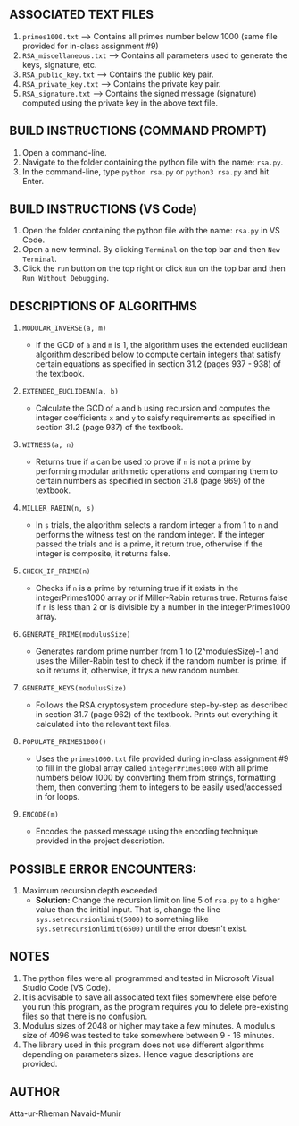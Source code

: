 ## ASSOCIATED TEXT FILES
1. ```primes1000.txt``` --> Contains all primes number below 1000 (same file provided for in-class assignment #9)
2. ```RSA_miscellaneous.txt``` --> Contains all parameters used to generate the keys, signature, etc.
3. ```RSA_public_key.txt``` --> Contains the public key pair.
4. ```RSA_private_key.txt``` --> Contains the private key pair.
5. ```RSA_signature.txt``` --> Contains the signed message (signature) computed using the private key in the above text file.

## BUILD INSTRUCTIONS (COMMAND PROMPT)
1. Open a command-line.
2. Navigate to the folder containing the python file with the name: ```rsa.py```.
3. In the command-line, type ```python rsa.py``` or ```python3 rsa.py``` and hit Enter.

## BUILD INSTRUCTIONS (VS Code)
1. Open the folder containing the python file with the name: ```rsa.py``` in VS Code.
2. Open a new terminal. By clicking ```Terminal``` on the top bar and then ```New Terminal```.
3. Click the ```run``` button on the top right or click ```Run``` on the top bar and then ```Run Without Debugging```.

## DESCRIPTIONS OF ALGORITHMS
1. ```MODULAR_INVERSE(a, m)```
    * If the GCD of ```a``` and ```m``` is 1, the algorithm uses the extended euclidean algorithm described below to compute certain integers that satisfy certain equations as specified in section 31.2 (pages 937 - 938) of the textbook.

2. ```EXTENDED_EUCLIDEAN(a, b)```
    * Calculate the GCD of ```a``` and ```b``` using recursion and computes the integer coefficients ```x``` and ```y``` to saisfy requirements as specified in section 31.2 (page 937) of the textbook.

3. ```WITNESS(a, n)```
    * Returns true if ```a``` can be used to prove if ```n``` is not a prime by performing modular arithmetic operations and comparing them to certain numbers as specified in section 31.8 (page 969) of the textbook.

4. ```MILLER_RABIN(n, s)```
    * In ```s``` trials, the algorithm selects a random integer ```a``` from 1 to ```n``` and performs the witness test on the random integer. If the integer passed the trials and is a prime, it return true, otherwise if the integer is composite, it returns false. 

5. ```CHECK_IF_PRIME(n)```
    * Checks if ```n``` is a prime by returning true if it exists in the integerPrimes1000 array or if Miller-Rabin returns true. Returns false if ```n``` is less than 2 or is divisible by a number in the integerPrimes1000 array.

6. ```GENERATE_PRIME(modulusSize)```
    * Generates random prime number from 1 to (2^modulesSize)-1 and uses the Miller-Rabin test to check if the random number is prime, if so it returns it, otherwise, it trys a new random number.

7. ```GENERATE_KEYS(modulusSize)```
    * Follows the RSA cryptosystem procedure step-by-step as described in section 31.7 (page 962) of the textbook. Prints out everything it calculated into the relevant text files.

8. ```POPULATE_PRIMES1000()```
    * Uses the ```primes1000.txt``` file provided during in-class assignment #9 to fill in the global array called ```integerPrimes1000``` with all prime numbers below 1000 by converting them from strings, formatting them, then converting them to integers to be easily used/accessed in for loops.
    
9. ```ENCODE(m)```
    * Encodes the passed message using the encoding technique provided in the project description.

## POSSIBLE ERROR ENCOUNTERS:
1. Maximum recursion depth exceeded
    * **Solution:** Change the recursion limit on line 5 of ```rsa.py``` to a higher value than the initial input. That is, change the line ```sys.setrecursionlimit(5000)``` to something like ```sys.setrecursionlimit(6500)``` until the error doesn't exist.

## NOTES 
1. The python files were all programmed and tested in Microsoft Visual Studio Code (VS Code).
2. It is advisable to save all associated text files somewhere else before you run this program, as the program requires you to delete pre-existing files so that there is no confusion.
3. Modulus sizes of 2048 or higher may take a few minutes. A modulus size of 4096 was tested to take somewhere between 9 - 16 minutes.
4. The library used in this program does not use different algorithms depending on parameters sizes. Hence vague descriptions are provided.

## AUTHOR
Atta-ur-Rheman Navaid-Munir
